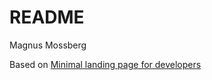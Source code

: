 # README #

Magnus Mossberg

Based on [Minimal landing page for developers](
https://github.com/flexdinesh/dev-landing-page)

